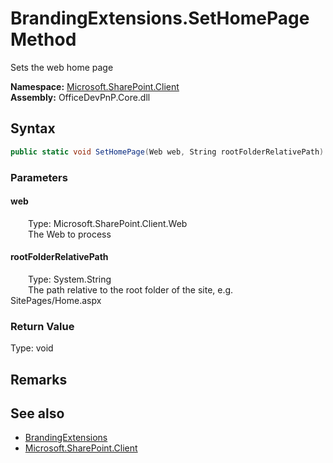 # BrandingExtensions.SetHomePage Method  
 Sets the web home page   

**Namespace:** [Microsoft.SharePoint.Client](Microsoft.SharePoint.Client.md)  
**Assembly:** OfficeDevPnP.Core.dll  
## Syntax
```C#
public static void SetHomePage(Web web, String rootFolderRelativePath)
```
### Parameters
#### web  
&emsp;&emsp;Type: Microsoft.SharePoint.Client.Web  
&emsp;&emsp;The Web to process  

  

#### rootFolderRelativePath  
&emsp;&emsp;Type: System.String  
&emsp;&emsp;The path relative to the root folder of the site, e.g. SitePages/Home.aspx  

  

### Return Value
Type: void  

## Remarks
  
## See also
- [BrandingExtensions](Microsoft.SharePoint.Client.BrandingExtensions.md) 
- [Microsoft.SharePoint.Client](Microsoft.SharePoint.Client.md) 
